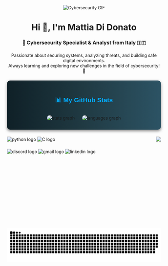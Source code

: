 <div align="center">
  <img src="https://i.giphy.com/media/v1.Y2lkPTc5MGI3NjExaTRoeGY4cXI5czQydWpva2YwdzllN3JpOGNmazdkMDJqbncxdTk2byZlcD12MV9pbnRlcm5hbF9naWZfYnlfaWQmY3Q9Zw/RbDKaczqWovIugyJmW/giphy.gif" alt="Cybersecurity GIF" width="500">
</div>

<h1 align="center">Hi 👋, I'm Mattia Di Donato</h1>
<h3 align="center">🔐 Cybersecurity Specialist & Analyst from Italy 🇮🇹</h3>

###

<div align="center">
  <p>
    Passionate about securing systems, analyzing threats, and building safe digital environments. <br />
    Always learning and exploring new challenges in the field of cybersecurity! 🚀
  </p>
</div>

###

<div align="center" style="background: linear-gradient(to right, #0f2027, #203a43, #2c5364); padding: 20px; border-radius: 10px; box-shadow: 0px 4px 10px rgba(0, 0, 0, 0.5);">
  <h2 style="color: #00aaff; font-family: Arial, sans-serif; font-weight: bold; margin-bottom: 20px;">
    📊 My GitHub Stats
  </h2>
  <img src="https://github-readme-stats.vercel.app/api?username=Mattia-didonato&hide_title=false&hide_rank=false&show_icons=true&include_all_commits=true&count_private=true&disable_animations=false&theme=blueberry&locale=en&hide_border=true" height="150" alt="stats graph" style="margin: 10px; border-radius: 10px;" />
  <img src="https://github-readme-stats.vercel.app/api/top-langs?username=mattia-didonato&locale=en&hide_title=false&layout=compact&card_width=320&langs_count=5&theme=blueberry&hide_border=true" height="150" alt="languages graph" style="margin: 10px; border-radius: 10px;" />
</div>

###

<img align="right" height="300" src="https://i.giphy.com/media/v1.Y2lkPTc5MGI3NjExOHpoazk0d2dnZHVwbzF4cGM0d2htbHV4emx4dzBkbHVmZmY3OW9keCZlcD12MV9pbnRlcm5hbF9naWZfYnlfaWQmY3Q9Zw/QvvVnSnmLeENMcsOJg/giphy.gif" />

###

<div align="left">
  <img src="https://cdn.jsdelivr.net/gh/devicons/devicon/icons/python/python-original.svg" height="100" alt="python logo"  />
  <img src="https://cdn.jsdelivr.net/gh/devicons/devicon/icons/c/c-original.svg" height="100" alt="C logo" />
</div>

###

<div align="left">
  <img src="https://img.shields.io/static/v1?message=Discord&logo=discord&label=&color=7289DA&logoColor=white&labelColor=&style=for-the-badge" height="35" alt="discord logo"  />
  <img src="https://img.shields.io/static/v1?message=Gmail&logo=gmail&label=&color=D14836&logoColor=white&labelColor=&style=for-the-badge" height="35" alt="gmail logo"  />
  <img src="https://img.shields.io/static/v1?message=LinkedIn&logo=linkedin&label=&color=0077B5&logoColor=white&labelColor=&style=for-the-badge" height="35" alt="linkedin logo"  />
</div>

###

<br clear="both">

<img src="https://raw.githubusercontent.com/Mattia-didonato/Mattia-didonato/output/snake.svg" alt="Snake animation" />

###
